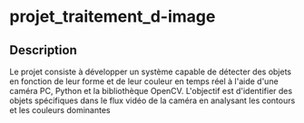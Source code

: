 # projet_traitement_d-image

## Description

Le projet consiste à développer un système capable de détecter des objets en fonction de leur forme et de leur couleur en temps réel à l'aide d'une caméra PC, Python et la bibliothèque OpenCV. L'objectif est d'identifier des objets spécifiques dans le flux vidéo de la caméra en analysant les contours et les couleurs dominantes
